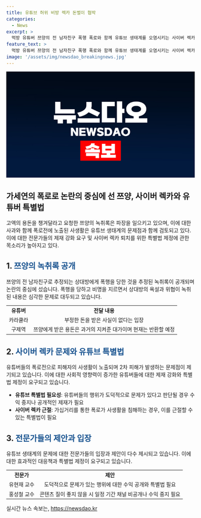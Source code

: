 ```yaml
---
title: 유튜브 허위 비방 렉카 돈벌이 협박
categories:
  - News
excerpt: >
  먹방 유튜버 쯔양의 전 남자친구 폭행 폭로와 함께 유튜브 생태계를 오염시키는 사이버 렉카에 대한 제재 강화 필요성이 대두되고 있습니다. 쯔양의 소속사가 용돈 챙겨준 사실 밝혀져 논란 속에 협박 의혹까지 인지되면서, 좀 더 투명한 유튜버 특별법을 제정해야 한다는 목소리가 나오고 있습니다. 피해자의 사생활 공개에 따른 2차 피해와 사회적 영향력 증대로 인한 강화된 제재 필요성이 대두되고 있습니다.
feature_text: >
  먹방 유튜버 쯔양의 전 남자친구 폭행 폭로와 함께 유튜브 생태계를 오염시키는 사이버 렉카에 대한 제재 강화 필요성이 대두되고 있습니다. 쯔양의 소속사가 용돈 챙겨준 사실 밝혀져 논란 속에 협박 의혹까지 인지되면서, 좀 더 투명한 유튜버 특별법을 제정해야 한다는 목소리가 나오고 있습니다. 피해자의 사생활 공개에 따른 2차 피해와 사회적 영향력 증대로 인한 강화된 제재 필요성이 대두되고 있습니다.
image: '/assets/img/newsdao_breakingnews.jpg'
---
```


<p><img src="/assets/img/newsdao_breakingnews.jpg" alt="ranknews 속보" /></p>

<h2>가세연의 폭로로 논란의 중심에 선 쯔양, 사이버 렉카와 유튜버 특별법</h2>

<p data-ke-size="size16">고액의 용돈을 챙겨달라고 요청한 쯔양의 녹취록은 파장을 일으키고 있으며, 이에 대한 사과와 함께 폭로전에 노출된 사생활은 유튜브 생태계의 문제점과 함께 검토되고 있다. 이에 대한 전문가들의 제재 강화 요구 및 사이버 렉카 퇴치를 위한 특별법 제정에 관한 목소리가 높아지고 있다.</p>

<h2>1. <span style="color: #1a5490;">쯔양의 녹취록 공개</span></h2>

<p data-ke-size="size16">쯔양의 전 남자친구로 추정되는 상대방에게 폭행을 당한 것을 추정된 녹취록이 공개되며 논란의 중심에 섰습니다. 폭행을 당하고 비명을 지르면서 상대방의 욕설과 위협이 녹취된 내용은 심각한 문제로 대두되고 있습니다.</p>

<table>
  <tr>
    <td style="text-align: center; height: 17px;"><b>유튜버</b></td>
    <td style="text-align: center; height: 17px;"><b>전달 내용</b></td>
  </tr>
  <tr>
    <td style="text-align: center; height: 17px;">카라큘라</td>
    <td style="text-align: center; height: 17px;">부정한 돈을 받은 사실이 없다는 입장</td>
  </tr>
  <tr>
    <td style="text-align: center; height: 17px;">구제역</td>
    <td style="text-align: center; height: 17px;">쯔양에게 받은 용돈은 과거의 지켜준 대가이며 현재는 반환할 예정</td>
  </tr>
</table>

<h2>2. <span style="color: #1a5490;">사이버 렉카 문제와 유튜브 특별법</span></h2>

<p data-ke-size="size16">유튜버들의 폭로전으로 피해자의 사생활이 노출되며 2차 피해가 발생하는 문제점이 제기되고 있습니다. 이에 대한 사회적 영향력이 증가한 유튜버들에 대한 제재 강화와 특별법 제정이 요구되고 있습니다.</p>

<ul>
  <li><b>유튜브 특별법 필요성</b>: 유튜버들의 행위가 도덕적으로 문제가 있다고 판단될 경우 수익 중지나 공개적인 제재가 필요</li>
  <li><b>사이버 렉카 근절</b>: 가십거리를 통한 폭로가 사생활을 침해하는 경우, 이를 근절할 수 있는 특별법이 필요</li>
</ul>

<h2>3. <span style="color: #1a5490;">전문가들의 제안과 입장</span></h2>

<p data-ke-size="size16">유튜브 생태계의 문제에 대한 전문가들의 입장과 제안이 다수 제시되고 있습니다. 이에 대한 효과적인 대응책과 특별법 제정이 요구되고 있습니다.</p>

<table>
  <tr>
    <td style="text-align: center; height: 17px;"><b>전문가</b></td>
    <td style="text-align: center; height: 17px;"><b>제안</b></td>
  </tr>
  <tr>
    <td style="text-align: center; height: 17px;">유현재 교수</td>
    <td style="text-align: center; height: 17px;">도덕적으로 문제가 있는 행위에 대한 수익 공개와 특별법 필요</td>
  </tr>
  <tr>
    <td style="text-align: center; height: 17px;">홍성철 교수</td>
    <td style="text-align: center; height: 17px;">콘텐츠 질이 좋지 않을 시 일정 기간 채널 비공개나 수익 중지 필요</td>
  </tr>
</table>
실시간 뉴스 속보는, <a href="https://newsdao.kr" rel="dofollow">https://newsdao.kr</a>



